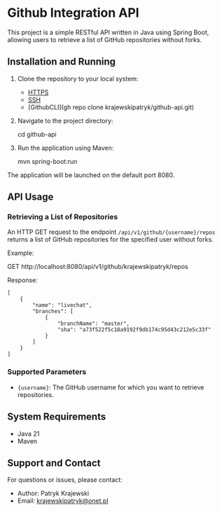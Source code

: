 # Github Integration API

This project is a simple RESTful API written in Java using Spring Boot, allowing users to retrieve a list of GitHub repositories without forks.

## Installation and Running

1. Clone the repository to your local system:

    - [HTTPS](https://github.com/krajewskipatryk/github-api.git)
    - [SSH](git@github.com:krajewskipatryk/github-api.git)
    - [GithubCLI](gh repo clone krajewskipatryk/github-api.git)

2. Navigate to the project directory:

    cd github-api

3. Run the application using Maven:

    mvn spring-boot:run

The application will be launched on the default port 8080.

## API Usage

### Retrieving a List of Repositories

An HTTP GET request to the endpoint `/api/v1/github/{username}/repos` returns a list of GitHub repositories for the specified user without forks.

Example:

GET http://localhost:8080/api/v1/github/krajewskipatryk/repos

Response:
```
[
    {
        "name": "livechat",
        "branches": [
            {
                "branchName": "master",
                "sha": "a73f522f5c18a9192f9db174c95d43c212e5c33f"
            }
        ]
    }
]
```

### Supported Parameters

- `{username}`: The GitHub username for which you want to retrieve repositories.

## System Requirements

- Java 21
- Maven

## Support and Contact

For questions or issues, please contact:

- Author: Patryk Krajewski
- Email: krajewskipatryk@onet.pl